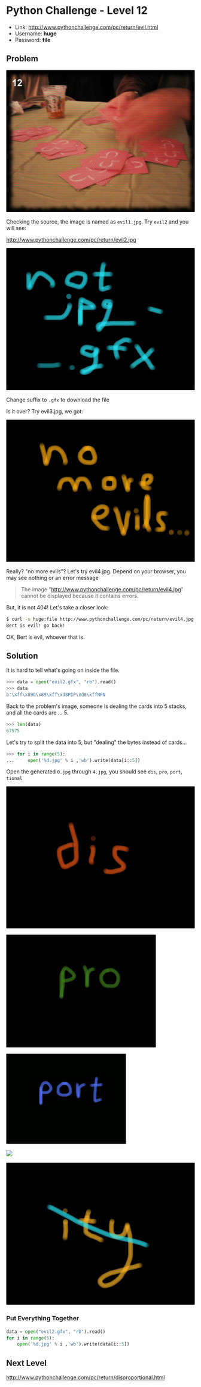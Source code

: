 # Python Challenge - Level 12

- Link: http://www.pythonchallenge.com/pc/return/evil.html
- Username: **huge**
- Password: **file**

## Problem

![](images/evil1.jpg)


Checking the source, the image is named as ``evil1.jpg``. Try ``evil2`` and you will see:

http://www.pythonchallenge.com/pc/return/evil2.jpg

![](images/evil2.jpg)

Change suffix to ``.gfx`` to download the file

Is it over? Try evil3.jpg, we got:

![](images/evil3.jpg)

Really? "no more evils"? Let's try evil4.jpg. Depend on your browser, you may see nothing or an error message

> The image "http://www.pythonchallenge.com/pc/return/evil4.jpg" cannot be displayed because it contains errors.

But, it is not 404! Let's take a closer look:

```bash
$ curl -u huge:file http://www.pythonchallenge.com/pc/return/evil4.jpg
Bert is evil! go back!
```

OK, Bert is evil, whoever that is.

## Solution

It is hard to tell what's going on inside the file.

```python
>>> data = open("evil2.gfx", "rb").read()
>>> data
b'\xff\x89G\x89\xff\xd8PIP\xd8\xffNFN
```

Back to the problem's image, someone is dealing the cards into 5 stacks, and all the cards are ... 5. 

```python
>>> len(data)
67575
```

Let's try to split the data into 5, but "dealing" the bytes instead of cards...

```python
>>> for i in range(5):
...     open('%d.jpg' % i ,'wb').write(data[i::5])
```



Open the generated ``0.jpg`` through ``4.jpg``, you should see ``dis``, ``pro``, ``port``, ``tional``


![](images/level12-0.jpg)

![](images/level12-1.jpg)

![](images/level12-2.jpg)

![](images/level12-3.jpg)

![](images/level12-4.jpg)


### Put Everything Together

```python
data = open("evil2.gfx", "rb").read()
for i in range(5):
    open('%d.jpg' % i ,'wb').write(data[i::5])
```    

## Next Level

http://www.pythonchallenge.com/pc/return/disproportional.html

<div class="ad">
<script src='//z-na.amazon-adsystem.com/widgets/onejs?MarketPlace=US&amp;adInstanceId=0f3c2d71-0c18-4aca-be44-ba6e8892af33&amp;storeId=xstore0b-20'></script> 
</div>  
